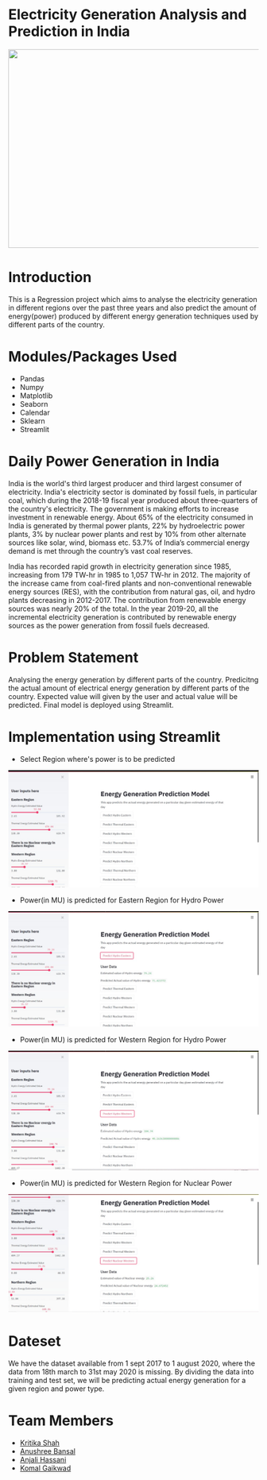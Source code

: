 # Electricity Generation Analysis and Prediction in India
<p align="center">
  <img width="700" height="400" src="https://cdn-images-1.medium.com/max/1600/1*60gs-SFYyooZZBxatuoNJw.jpeg">
</p>

# Introduction
This is a Regression project which aims to analyse the electricity generation in different regions over the past three years and also predict the amount of energy(power) produced by different energy generation techniques used by different parts of the country.

# Modules/Packages Used
* Pandas
* Numpy
* Matplotlib
* Seaborn
* Calendar
* Sklearn
* Streamlit

# Daily Power Generation in India
India is the world's third largest producer and third largest consumer of electricity. India's electricity sector is dominated by fossil fuels, in particular coal, which during the 2018-19 fiscal year produced about three-quarters of the country's electricity. The government is making efforts to increase investment in renewable energy. About 65% of the electricity consumed in India is generated by thermal power plants, 22% by hydroelectric power plants, 3% by nuclear power plants and rest by 10% from other alternate sources like solar, wind, biomass etc. 53.7% of India’s commercial energy demand is met through the country’s vast coal reserves.

India has recorded rapid growth in electricity generation since 1985, increasing from 179 TW-hr in 1985 to 1,057 TW-hr in 2012. The majority of the increase came from coal-fired plants and non-conventional renewable energy sources (RES), with the contribution from natural gas, oil, and hydro plants decreasing in 2012-2017. The contribution from renewable energy sources was nearly 20% of the total. In the year 2019-20, all the incremental electricity generation is contributed by renewable energy sources as the power generation from fossil fuels decreased.

# Problem Statement
Analysing the energy generation by different parts of the country. Predicitng the actual amount of electrical energy generation by different parts of the country. Expected value will given by the user and actual value will be predicted. Final model is deployed using Streamlit.

# Implementation using Streamlit

* Select Region where's power is to be predicted 
<p align="center">
  <img src="https://github.com/SheCodes-IEEE-CIS-GHRCE/Electricity-Generation-Analysis-and-Prediction-in-India/blob/main/SCREENSHOTS/pic1.jpeg">
</p>

* Power(in MU) is predicted for Eastern Region for Hydro Power
<p align="center">
  <img src="https://github.com/SheCodes-IEEE-CIS-GHRCE/Electricity-Generation-Analysis-and-Prediction-in-India/blob/main/SCREENSHOTS/pic2.jpeg">
</p>

* Power(in MU) is predicted for Western Region for Hydro Power
<p align="center">
  <img src="https://github.com/SheCodes-IEEE-CIS-GHRCE/Electricity-Generation-Analysis-and-Prediction-in-India/blob/main/SCREENSHOTS/pic3.jpeg">
</p>

* Power(in MU) is predicted for Western Region for Nuclear Power
<p align="center">
  <img src="https://github.com/SheCodes-IEEE-CIS-GHRCE/Electricity-Generation-Analysis-and-Prediction-in-India/blob/main/SCREENSHOTS/pic4.jpeg">
</p>


# Dateset
We have the dataset available from  1 sept 2017 to 1 august 2020, where the data from 18th march to 31st may 2020 is missing. By dividing the data into training and test set, we will be predicting actual energy generation for a given region and power type.

# Team Members
* [Kritika Shah](https://github.com/kritikashah20)
* [Anushree Bansal](https://github.com/anu135)
* [Anjali Hassani](https://github.com/AnjaliHassani)
* [Komal Gaikwad](https://github.com/komalgaikwad511)

